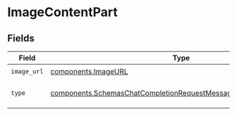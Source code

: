 # ImageContentPart


## Fields

| Field                                                                                                                                                    | Type                                                                                                                                                     | Required                                                                                                                                                 | Description                                                                                                                                              |
| -------------------------------------------------------------------------------------------------------------------------------------------------------- | -------------------------------------------------------------------------------------------------------------------------------------------------------- | -------------------------------------------------------------------------------------------------------------------------------------------------------- | -------------------------------------------------------------------------------------------------------------------------------------------------------- |
| `image_url`                                                                                                                                              | [components.ImageURL](../../models/components/imageurl.md)                                                                                               | :heavy_check_mark:                                                                                                                                       | N/A                                                                                                                                                      |
| `type`                                                                                                                                                   | [components.SchemasChatCompletionRequestMessageContentPartImageType](../../models/components/schemaschatcompletionrequestmessagecontentpartimagetype.md) | :heavy_check_mark:                                                                                                                                       | The type of the content part.                                                                                                                            |